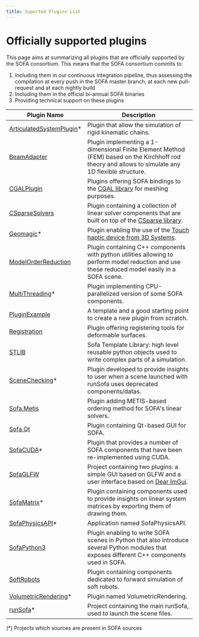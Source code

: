 ```yaml
---
title: Suported Plugins List
---
```


# Officially supported plugins

This page aims at summarizing all plugins that are officially supported by the SOFA consortium.
This means that the SOFA consortium commits to:
1. Including them in our continuous integration pipeline, thus assessing the compilation at every push in the SOFA master branch, at each new pull-request and at each nightly build
2. Including them in the official bi-annual SOFA binaries 
3. Providing technical support on these plugins

| Plugin Name | Description |
| ----------- | ----------- |
| [ArticulatedSystemPlugin](https://github.com/sofa-framework/sofa/tree/master/applications/plugins/ArticulatedSystemPlugin)* | Plugin that allow the simulation of rigid kinematic chains.  |
| [BeamAdapter](https://www.github.com/sofa-framework/BeamAdapter.git) | Plugin implementing a 1-dimensional Finite Element Method (FEM) based on the Kirchhoff rod theory and allows to simulate any 1D flexible structure.  |
| [CGALPlugin](https://www.github.com/sofa-framework/CGALPlugin.git) | Plugins offering SOFA bindings to the [CGAL library](https://www.cgal.org/) for meshing purposes.  |
| [CSparseSolvers](https://www.github.com/sofa-framework/CSparseSolvers.git) | Plugin containing a collection of linear solver components that are built on top of the [CSparse library](https://people.math.sc.edu/Burkardt/c_src/csparse/csparse.html).  |
| [Geomagic](https://github.com/sofa-framework/sofa/tree/master/applications/plugins/Geomagic)* | Plugin enabling the use of the [Touch haptic device from 3D Systems](https://www.3dsystems.com/haptics-devices/touch).  |
| [ModelOrderReduction](https://www.github.com/SofaDefrost/ModelOrderReduction.git) | Plugin containing C++ components with python utilities allowing to perform model reduction and use these reduced model easily in a SOFA scene.  |
| [MultiThreading](https://github.com/sofa-framework/sofa/tree/master/applications/plugins/MultiThreading)* | Plugin implementing CPU-parallelized version of some SOFA components.  |
| [PluginExample](https://www.github.com/sofa-framework/PluginExample.git) | A template and a good starting point to create a new plugin from scratch.  |
| [Registration](https://www.github.com/sofa-framework/Registration.git) | Plugin offering registering tools for deformable surfaces.  |
| [STLIB](https://www.github.com/SofaDefrost/STLIB.git) | Sofa Template Library: high level reusable python objects used to write complex parts of a simulation.  |
| [SceneChecking](https://github.com/sofa-framework/sofa/tree/master/applications/projects/SceneChecking)* | Plugin developed to provide insights to user when a scene launched with runSofa uses deprecated components/datas.  |
| [Sofa.Metis](https://www.github.com/sofa-framework/Sofa.Metis.git) | Plugin adding METIS-based ordering method for SOFA's linear solvers.  |
| [Sofa.Qt](https://www.github.com/sofa-framework/Sofa.Qt.git) | Plugin containing Qt-based GUI for SOFA.  |
| [SofaCUDA](https://github.com/sofa-framework/sofa/tree/master/applications/plugins/SofaCUDA)* | Plugin that provides a number of SOFA components that have been re-implemented using CUDA.  |
| [SofaGLFW](https://www.github.com/sofa-framework/SofaGLFW.git) | Project containing two plugins: a simple GUI based on GLFW and a user interface based on [Dear ImGui](https://github.com/ocornut/imgui).  |
| [SofaMatrix](https://github.com/sofa-framework/sofa/tree/master/applications/plugins/SofaMatrix)* | Plugin containing components used to provide insights on linear system matrices by exporting them of drawing them.  |
| [SofaPhysicsAPI](https://github.com/sofa-framework/sofa/tree/master/applications/projects/SofaPhysicsAPI)* | Application named SofaPhysicsAPI. |
| [SofaPython3](https://www.github.com/sofa-framework/SofaPython3.git) | Plugin enabling to write SOFA scenes in Python that also introduce several Python modules that exposes different C++ components used in SOFA.  |
| [SoftRobots](https://www.github.com/SofaDefrost/SoftRobots.git) | Plugin containing components dedicated to forward simulation of soft robots.  |
| [VolumetricRendering](https://github.com/sofa-framework/sofa/tree/master/applications/plugins/VolumetricRendering)* | Plugin named VolumetricRendering. |
| [runSofa](https://github.com/sofa-framework/sofa/tree/master/applications/projects/runSofa)* | Project containing the main runSofa, used to launch the scene files.  |

(*) Projects which sources are present in SOFA sources
